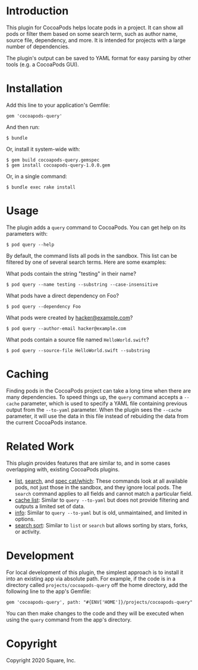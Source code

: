 # Introduction

This plugin for CocoaPods helps locate pods in a project. It can show all pods or filter them based on some search term, such as author name, source file, dependency, and more. It is intended for projects with a large number of dependencies.

The plugin's output can be saved to YAML format for easy parsing by other tools (e.g. a CocoaPods GUI).

# Installation

Add this line to your application's Gemfile:

    gem 'cocoapods-query'

And then run:

    $ bundle

Or, install it system-wide with:

    $ gem build cocoapods-query.gemspec
	$ gem install cocoapods-query-1.0.0.gem

Or, in a single command:

    $ bundle exec rake install

# Usage

The plugin adds a `query` command to CocoaPods. You can get help on its parameters with:

    $ pod query --help

By default, the command lists all pods in the sandbox. This list can be filtered by one of several search terms. Here are some examples:

What pods contain the string "testing" in their name?

    $ pod query --name testing --substring --case-insensitive

What pods have a direct dependency on Foo?

    $ pod query --dependency Foo

What pods were created by hacker@example.com?

    $ pod query --author-email hacker@example.com

What pods contain a source file named `HelloWorld.swift`?

    $ pod query --source-file HelloWorld.swift --substring

# Caching

Finding pods in the CocoaPods project can take a long time when there are many dependencies. To speed things up, the `query` command accepts a `--cache` parameter, which is used to specify a YAML file containing previous output from the `--to-yaml` parameter. When the plugin sees the `--cache` parameter, it will use the data in this file instead of rebuiding the data from the current CocoaPods instance.

# Related Work

This plugin provides features that are similar to, and in some cases overlapping with, existing CocoaPods plugins.

* [list](https://guides.cocoapods.org/terminal/commands.html#pod_list), [search](https://github.com/CocoaPods/cocoapods-search), and [spec cat/which](https://guides.cocoapods.org/terminal/commands.html#pod_spec_cat): These commands look at all available pods, not just those in the sandbox, and they ignore local pods. The `search` command applies to all fields and cannot match a particular field.
* [cache list](https://guides.cocoapods.org/terminal/commands.html#pod_cache_list): Similar to `query --to-yaml` but does not provide filtering and outputs a limited set of data.
* [info](https://github.com/cocoapods/cocoapods-podfile_info): Similar to `query --to-yaml` but is old, unmaintained, and limited in options.
* [search sort](https://github.com/DenTelezhkin/cocoapods-sorted-search): Similar to `list` or `search` but allows sorting by stars, forks, or activity.

# Development

For local development of this plugin, the simplest approach is to install it into an existing app via absolute path. For example, if the code is in a directory called `projects/cocoapods-query` off the home directory, add the following line to the app's Gemfile:

    gem 'cocoapods-query', path: "#{ENV['HOME']}/projects/cocoapods-query"

You can then make changes to the code and they will be executed when using the `query` command from the app's directory.

# Copyright

Copyright 2020 Square, Inc.
